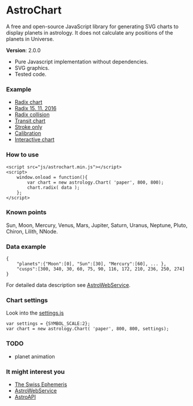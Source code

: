 # AstroChart
A free and open-source JavaScript library for generating SVG charts to display planets in astrology. It does not calculate any positions of the planets in Universe.

**Version**: 2.0.0

- Pure Javascript implementation without dependencies.
- SVG graphics.
- Tested code.

### Example
- [Radix chart](https://cdn.rawgit.com/Kibo/AstroChart/master/project/examples/radix/radix.html)
- [Radix 15. 11. 2016](https://cdn.rawgit.com/Kibo/AstroChart/master/project/examples/radix/radix_2016_11_15.html)
- [Radix collision](https://cdn.rawgit.com/Kibo/AstroChart/master/project/examples/radix/radix_collision.html)
- [Transit chart](https://cdn.rawgit.com/Kibo/AstroChart/master/project/examples/transit/transit.html)
- [Stroke only](https://cdn.rawgit.com/Kibo/AstroChart/master/project/examples/transit/stroke_only.html)
- [Calibration](https://cdn.rawgit.com/Kibo/AstroChart/master/project/examples/debug/calibration.html)
- [Interactive chart](#)

### How to use
```
<script src="js/astrochart.min.js"></script>
<script>
	window.onload = function(){	
		var chart = new astrology.Chart( 'paper', 800, 800);
		chart.radix( data );					
	};			
</script>
```
### Known points
Sun, Moon, Mercury, Venus, Mars, Jupiter, Saturn, Uranus, Neptune, Pluto, Chiron, Lilith, NNode.

### Data example
``` 
{
	"planets":{"Moon":[0], "Sun":[30], "Mercury":[60], ... },
	"cusps":[300, 340, 30, 60, 75, 90, 116, 172, 210, 236, 250, 274]	
}
```
For detailed data description see [AstroWebService](https://github.com/Kibo/AstroWebService).

### Chart settings
Look into the [settings.js](https://github.com/Kibo/AstroChart/blob/master/project/src/settings.js)
```
var settings = {SYMBOL_SCALE:2};
var chart = new astrology.Chart( 'paper', 800, 800, settings);
```

### TODO
- planet animation

### It might interest you
- [The Swiss Ephemeris](http://www.astro.com/swisseph/swephinfo_e.htm)
- [AstroWebService](https://github.com/Kibo/AstroWebService)
- [AstroAPI](https://github.com/Kibo/AstroAPI)
